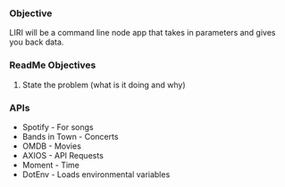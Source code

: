 ### Objective

LIRI will be a command line node app that takes in parameters and gives you back
data.

### ReadMe Objectives

1. State the problem (what is it doing and why)

### APIs

- Spotify - For songs
- Bands in Town - Concerts
- OMDB - Movies
- AXIOS - API Requests
- Moment - Time
- DotEnv - Loads environmental variables
